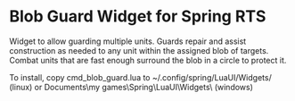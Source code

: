 Blob Guard Widget for Spring RTS
=====================

Widget to allow guarding multiple units. Guards repair and assist construction as needed to any unit within the assigned blob of targets. Combat units that are fast enough surround the blob in a circle to protect it.

To install, copy cmd\_blob\_guard.lua to ~/.config/spring/LuaUI/Widgets/ (linux) or Documents\my games\Spring\LuaUI\Widgets\ (windows)
